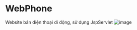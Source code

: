 # WebPhone
Website bán điện thoại di động, sử dụng JspServlet
![image](https://user-images.githubusercontent.com/54854628/168420510-bf561bac-a19c-4bf8-b98a-103c34a5b50a.png)
